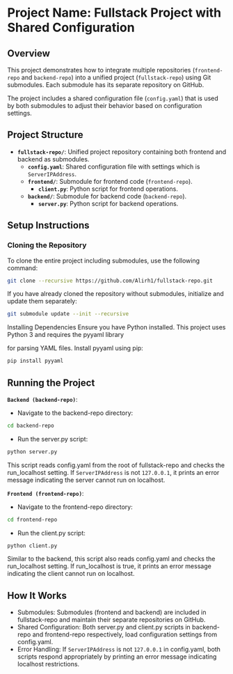 # Project Name: Fullstack Project with Shared Configuration

## Overview

This project demonstrates how to integrate multiple repositories (`frontend-repo` and `backend-repo`) into a unified project (`fullstack-repo`) using Git submodules. 
Each submodule has its separate repository on GitHub.

The project includes a shared configuration file (`config.yaml`) that is used by both submodules to adjust their behavior based on configuration settings.

## Project Structure

- **`fullstack-repo/`**: Unified project repository containing both frontend and backend as submodules.
  - **`config.yaml`**: Shared configuration file with settings which is `ServerIPAddress`.
  - **`frontend/`**: Submodule for frontend code (`frontend-repo`).
    - **`client.py`**: Python script for frontend operations.
  - **`backend/`**: Submodule for backend code (`backend-repo`).
    - **`server.py`**: Python script for backend operations.

## Setup Instructions

### Cloning the Repository

To clone the entire project including submodules, use the following command:

```bash
git clone --recursive https://github.com/Alirh1/fullstack-repo.git
```
If you have already cloned the repository without submodules, initialize and update them separately:

```bash 
git submodule update --init --recursive
```
Installing Dependencies
Ensure you have Python installed. This project uses Python 3 and requires the pyyaml library 

for parsing YAML files. Install pyyaml using pip:
```bash
pip install pyyaml
```
## Running the Project
**`Backend (backend-repo)`**:
 - Navigate to the backend-repo directory:
 ```bash
 cd backend-repo
 ```
 - Run the server.py script:
 ```bash
 python server.py
 ```

This script reads config.yaml from the root of fullstack-repo and checks the run_localhost setting. If ```ServerIPAddress``` is not ```127.0.0.1```, it prints an error message indicating the server cannot run on localhost.

**`Frontend (frontend-repo)`**:
 - Navigate to the frontend-repo directory:
 ```bash 
 cd frontend-repo
 ```
 - Run the client.py script:
 ```bash
 python client.py
 ```

Similar to the backend, this script also reads config.yaml and checks the run_localhost setting. If run_localhost is true, it prints an error message indicating the client cannot run on localhost.

## How It Works
- Submodules: Submodules (frontend and backend) are included in fullstack-repo and maintain their separate repositories on GitHub.
- Shared Configuration: Both server.py and client.py scripts in backend-repo and frontend-repo respectively, load configuration settings from config.yaml.
- Error Handling: If ```ServerIPAddress``` is not ```127.0.0.1``` in config.yaml, both scripts respond appropriately by printing an error message indicating localhost restrictions.

